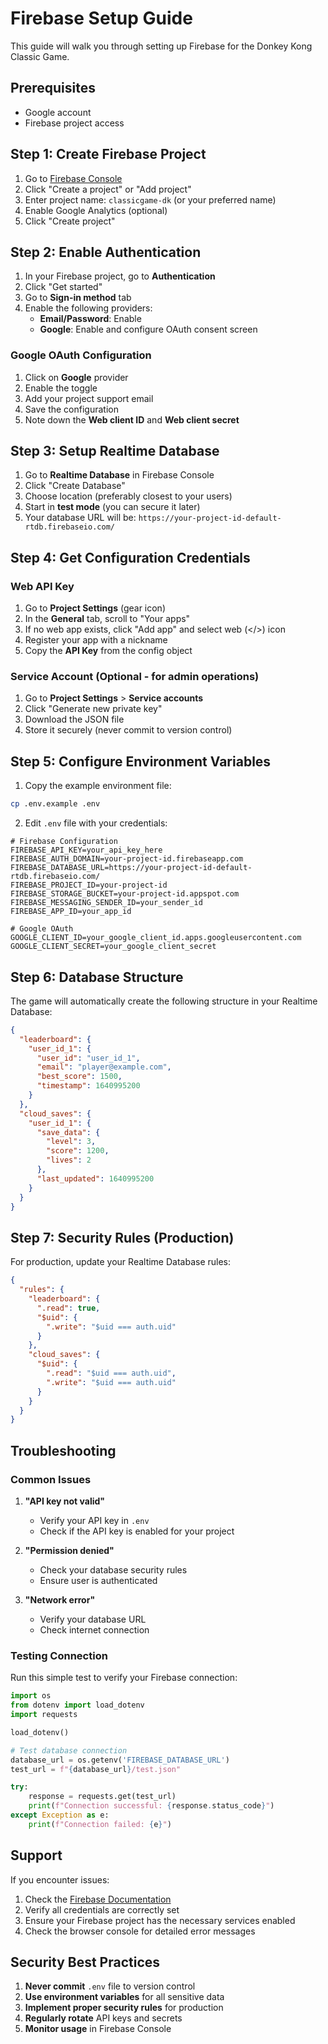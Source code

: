 # Firebase Setup Guide

This guide will walk you through setting up Firebase for the Donkey Kong Classic Game.

## Prerequisites

- Google account
- Firebase project access

## Step 1: Create Firebase Project

1. Go to [Firebase Console](https://console.firebase.google.com/)
2. Click "Create a project" or "Add project"
3. Enter project name: `classicgame-dk` (or your preferred name)
4. Enable Google Analytics (optional)
5. Click "Create project"

## Step 2: Enable Authentication

1. In your Firebase project, go to **Authentication**
2. Click "Get started"
3. Go to **Sign-in method** tab
4. Enable the following providers:
   - **Email/Password**: Enable
   - **Google**: Enable and configure OAuth consent screen

### Google OAuth Configuration

1. Click on **Google** provider
2. Enable the toggle
3. Add your project support email
4. Save the configuration
5. Note down the **Web client ID** and **Web client secret**

## Step 3: Setup Realtime Database

1. Go to **Realtime Database** in Firebase Console
2. Click "Create Database"
3. Choose location (preferably closest to your users)
4. Start in **test mode** (you can secure it later)
5. Your database URL will be: `https://your-project-id-default-rtdb.firebaseio.com/`

## Step 4: Get Configuration Credentials

### Web API Key
1. Go to **Project Settings** (gear icon)
2. In the **General** tab, scroll to "Your apps"
3. If no web app exists, click "Add app" and select web (</>) icon
4. Register your app with a nickname
5. Copy the **API Key** from the config object

### Service Account (Optional - for admin operations)
1. Go to **Project Settings** > **Service accounts**
2. Click "Generate new private key"
3. Download the JSON file
4. Store it securely (never commit to version control)

## Step 5: Configure Environment Variables

1. Copy the example environment file:
```bash
cp .env.example .env
```

2. Edit `.env` file with your credentials:
```env
# Firebase Configuration
FIREBASE_API_KEY=your_api_key_here
FIREBASE_AUTH_DOMAIN=your-project-id.firebaseapp.com
FIREBASE_DATABASE_URL=https://your-project-id-default-rtdb.firebaseio.com/
FIREBASE_PROJECT_ID=your-project-id
FIREBASE_STORAGE_BUCKET=your-project-id.appspot.com
FIREBASE_MESSAGING_SENDER_ID=your_sender_id
FIREBASE_APP_ID=your_app_id

# Google OAuth
GOOGLE_CLIENT_ID=your_google_client_id.apps.googleusercontent.com
GOOGLE_CLIENT_SECRET=your_google_client_secret
```

## Step 6: Database Structure

The game will automatically create the following structure in your Realtime Database:

```json
{
  "leaderboard": {
    "user_id_1": {
      "user_id": "user_id_1",
      "email": "player@example.com",
      "best_score": 1500,
      "timestamp": 1640995200
    }
  },
  "cloud_saves": {
    "user_id_1": {
      "save_data": {
        "level": 3,
        "score": 1200,
        "lives": 2
      },
      "last_updated": 1640995200
    }
  }
}
```

## Step 7: Security Rules (Production)

For production, update your Realtime Database rules:

```json
{
  "rules": {
    "leaderboard": {
      ".read": true,
      "$uid": {
        ".write": "$uid === auth.uid"
      }
    },
    "cloud_saves": {
      "$uid": {
        ".read": "$uid === auth.uid",
        ".write": "$uid === auth.uid"
      }
    }
  }
}
```

## Troubleshooting

### Common Issues

1. **"API key not valid"**
   - Verify your API key in `.env`
   - Check if the API key is enabled for your project

2. **"Permission denied"**
   - Check your database security rules
   - Ensure user is authenticated

3. **"Network error"**
   - Verify your database URL
   - Check internet connection

### Testing Connection

Run this simple test to verify your Firebase connection:

```python
import os
from dotenv import load_dotenv
import requests

load_dotenv()

# Test database connection
database_url = os.getenv('FIREBASE_DATABASE_URL')
test_url = f"{database_url}/test.json"

try:
    response = requests.get(test_url)
    print(f"Connection successful: {response.status_code}")
except Exception as e:
    print(f"Connection failed: {e}")
```

## Support

If you encounter issues:

1. Check the [Firebase Documentation](https://firebase.google.com/docs)
2. Verify all credentials are correctly set
3. Ensure your Firebase project has the necessary services enabled
4. Check the browser console for detailed error messages

## Security Best Practices

1. **Never commit** `.env` file to version control
2. **Use environment variables** for all sensitive data
3. **Implement proper security rules** for production
4. **Regularly rotate** API keys and secrets
5. **Monitor usage** in Firebase Console